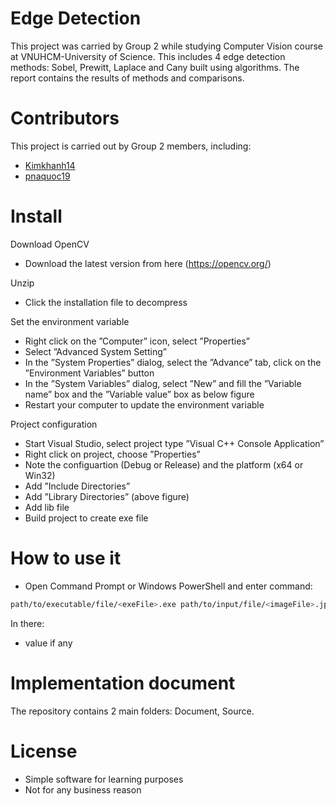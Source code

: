 # Edge Detection
 This project was carried by Group 2 while studying Computer Vision course at VNUHCM-University of Science. This includes 4 edge detection methods: Sobel, Prewitt, Laplace and Cany built using algorithms. The report contains the results of methods and comparisons.

# Contributors
This project is carried out by Group 2 members, including:
- [Kimkhanh14](https://github.com/KimKhanh14)
- [pnaquoc19](https://github.com/pnaquoc19)

# Install
Download OpenCV
- Download the latest version from here (https://opencv.org/)

Unzip
- Click the installation file to decompress

Set the environment variable
- Right click on the ”Computer” icon, select ”Properties”
- Select ”Advanced System Setting”
- In the ”System Properties” dialog, select the ”Advance” tab, click on the ”Environment
Variables” button
- In the ”System Variables” dialog, select ”New” and fill the ”Variable name” box and
the ”Variable value” box as below figure
- Restart your computer to update the environment variable

Project configuration
- Start Visual Studio, select project type ”Visual C++ Console Application”
- Right click on project, choose ”Properties”
- Note the configuartion (Debug or Release) and the platform (x64 or Win32)
- Add ”Include Directories”
- Add ”Library Directories” (above figure)
- Add lib file
- Build project to create exe file

# How to use it
 - Open Command Prompt or Windows PowerShell and enter command:
  ```bash
  path/to/executable/file/<exeFile>.exe path/to/input/file/<imageFile>.jpg <taskArgument> [<value>]
  ```
 In there:
 - value if any

# Implementation document
The repository contains 2 main folders: Document, Source.

# License
- Simple software for learning purposes
- Not for any business reason
